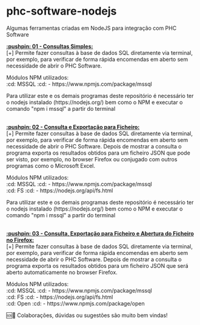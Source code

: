 # phc-software-nodejs
Algumas ferramentas criadas em NodeJS para integração com PHC Software

<div><a href="https://github.com/joaosilva-lp/phc-software-nodejs/tree/main/01-Consulta-Simpes"> <strong>:pushpin: 01 - Consultas Simples:</strong></a>
    <br>[+] Permite fazer consultas à base de dados SQL diretamente via terminal, por exemplo, para verificar de forma rápida encomendas em aberto sem necessidade de abrir o PHC Software.
    <p>Módulos NPM utilizados: <br> :cd: MSSQL :cd: - https://www.npmjs.com/package/mssql <br> <p>Para utilizar este e os demais programas deste repositório é necessário ter o nodejs instalado (https://nodejs.org/) bem como o NPM e executar o comando "npm i mssql" a partir do terminal </p>
    
 </div>
 
<br>
 
 <div> <a href="https://github.com/joaosilva-lp/phc-software-nodejs/tree/main/02%20-%20Consulta%20e%20Exporta%C3%A7%C3%A3o%20para%20Ficheiro"> <strong>:pushpin: 02 - Consulta e Exportação para Ficheiro:</strong></a>
    <br>[+] Permite fazer consultas à base de dados SQL diretamente via terminal, por exemplo, para verificar de forma rápida encomendas em aberto sem necessidade de abrir o PHC Software. Depois de mostrar a consulta o programa exporta os resultados obtidos para um ficheiro JSON que pode ser visto, por exemplo, no browser Firefox ou conjugado com outros programas como o Microsoft Excel.
    <p>Módulos NPM utilizados: <br> :cd: MSSQL :cd: - https://www.npmjs.com/package/mssql <br> :cd: FS :cd: - https://nodejs.org/api/fs.html <br><p>Para utilizar este e os demais programas deste repositório é necessário ter o nodejs instalado (https://nodejs.org/) bem como o NPM e executar o comando "npm i mssql" a partir do terminal </p>
    
 </div>

<br>
  <div> <a href="https://github.com/joaosilva-lp/phc-software-nodejs/tree/main/03%20-%20Consulta%20%2B%20Exporta%C3%A7%C3%A3o%20para%20Ficheiro%20%2B%20Abrir%20Documento%20no%20Browser"> <strong>:pushpin: 03 - Consulta, Exportação para Ficheiro e Abertura do Ficheiro no Firefox:</strong></a>
    <br>[+] Permite fazer consultas à base de dados SQL diretamente via terminal, por exemplo, para verificar de forma rápida encomendas em aberto sem necessidade de abrir o PHC Software. Depois de mostrar a consulta o programa exporta os resultados obtidos para um ficheiro JSON que será aberto automaticamente no browser Firefox.
    <p>Módulos NPM utilizados: <br>:cd: MSSQL :cd: - https://www.npmjs.com/package/mssql <br> :cd: FS :cd: - https://nodejs.org/api/fs.html <br> :cd: Open :cd: -  https://www.npmjs.com/package/open <br> 
    
 </div>

🆘🎃 Colaborações, dúvidas ou sugestões são muito bem vindas!